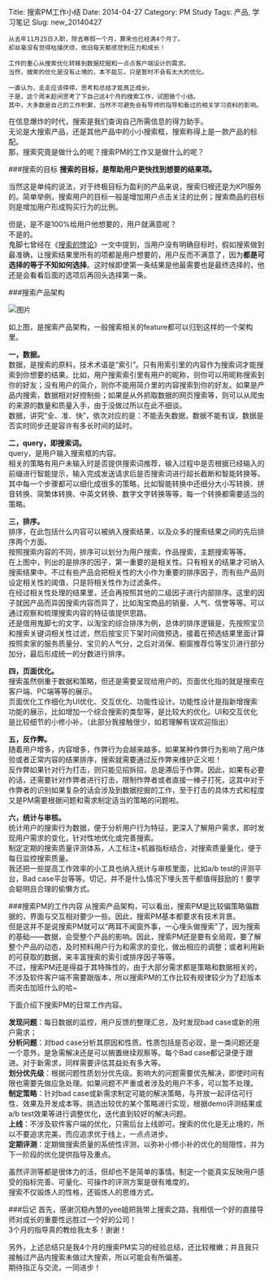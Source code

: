 Title: 搜索PM工作小结
Date: 2014-04-27
Category: PM Study
Tags: 产品, 学习笔记
Slug: new_20140427


	从去年11月25日入职，除去寒假一个月，算来也已经满4个月了。
	却丝毫没有觉得枯燥厌烦，依旧每天都感觉到压力和成长！

	工作的重心从搜索优化转移到数据挖掘和一点点客户端设计的需求。
	当然，搜索的优化是没有止境的，本不能忘，只是暂时不会有太大的优化。

	一直认为，走走应该停停，思考和总结才能真正成长。
	于是，这个周末趁闲思考了下自己这4个月的搜索工作，试图做个小结。
	其中，大多数是自己的工作积累，当然不可避免会有导师的指导和看过的相关学习资料的影响。

在信息爆炸的时代，搜索是我们查询自己所需信息的得力助手。  
无论是大搜索产品，还是其他产品中的小小搜索框，搜索称得上是一款产品的标配。  
那，搜索究竟是做什么的呢？搜索PM的工作又是做什么的呢？  

###搜索的目标
**搜索的目标，是帮助用户更快找到想要的结果项。**  

当然这是单纯的说法，对于终极目标为盈利的产品来说，搜索归根还是为KPI服务的。简单举例，搜索用户的目标一般是增加用户点击关注的比例；搜索商品的目标则是增加用户形成购买行为的比例。

但是，是不是100%给用户他想要的，用户就满意呢？  
不是的。  
鬼脚七曾经在《[搜索的悖论](http://e.weibo.com/mediaprofile/article/detail?uid=1722052204&aid=1238642)》一文中提到，当用户没有明确目标时，假如搜索做到最准确，让搜索结果里所有的项都是用户想要的，用户反而不满意了，因为**都是可选择的等于不知如何选择**。这时候即使第一条结果是他最需要也是最终选择的，他还是会看看后面的选项后再回头选择第一条。

###搜索产品架构



![图片](https://lh5.googleusercontent.com/-1jAumrEU-gg/U12f1qIPu3I/AAAAAAAAAWY/xC8pFLyiMpQ/w772-h320-no/20140427%25E6%2590%259C%25E7%25B4%25A2%25E4%25BA%25A7%25E5%2593%2581%25E6%259E%25B6%25E6%259E%2584.jpg "搜索产品架构")


如上图，是搜索产品架构，一般搜索相关的feature都可以归到这样的一个架构里。  

**一，数据。**  
数据，是搜索的原料，技术术语是“索引”。只有用索引里的内容作为搜索词才能搜索到你想要的结果。比如，用户搜索索引里有用户的昵称，则你可以用昵称搜索到你的好友；没有用户的简介，则你不能用简介里的内容搜索到你的好友。如果是产品内搜索，数据相对好控制些；如果是从外抓取数据的网页搜索等，则可以从爬虫的来源的数量和质量入手，由于没做过所以在此不细谈。  
数据，讲究“全、准、快”，依次对应的是：不能丢失数据，数据不能有误，数据是否实时同步还是容许有多长时间的延时。  

**二，query，即搜索词。**  
query，是用户输入搜索框的内容。  
相关的策略有用户未输入时是否提供搜索词推荐，输入过程中是否根据已经输入的前缀进行智能提示，输入完成发送请求后是否搜索词进行超长截断和智能转换等。其中每一个步骤都可以细化成很多的策略，比如智能转换中还细分大小写转换、拼音转换、简繁体转换、中英文转换、数字文字转换等等，每一个转换都需要适当的策略。  

**三，排序。**  
排序，在此包括什么内容可以被纳入搜索结果，以及众多的搜索结果之间的先后排序两个方面。  
按照搜索内容的不同，排序可以划分为用户搜索，作品搜索，主题搜索等等。  
在上图中，列出的是排序的因子，第一重要的是相关性。只有相关的结果才可纳入搜索结果中。不过有些产品会把相关性的大小作为重要的排序因子，而有些产品则设定相关性的阈值，只是将相关性作为过滤条件。  
在经过相关性处理的结果里，还会再按照其他的二级因子进行内部排序。这里的因子就因产品而异因搜索内容而异了，比如淘宝商品的销量、人气、信誉等等。可以通过观察和梳理搜索内容的特征值提供思路。  
还是借用鬼脚七的文字，以淘宝的综合排序为例，总体的排序逻辑是，先按照宝贝和搜索关键词相关性过滤，然后按宝贝下架时间做预选，接着在预选结果里面计算按照卖家的服务质量分、宝贝的人气分，之后对消保、橱窗推荐位等宝贝进行部分加分，最后形成统一的分数进行排序。  

**四，页面优化。**  
搜索虽然侧重于数据和策略，但还是需要呈现给用户的。页面优化指的就是搜索在客户端、PC端等等的展示。  
页面优化工作细化为UI优化、交互优化、功能性设计。功能性设计是指新增搜索功能的展示，比如增加一个综合搜索的类型等，是比较大的优化。UI和交互优化是比较细节的小修小补。（此部分我接触很少，如若理解有误欢迎指出）  

**五，反作弊。**  
随着用户增多，内容增多，作弊行为会越来越多。如果某种作弊行为影响了用户体验或者正常内容的结果排序，搜索就需要通过反作弊来维护正义啦！  
反作弊如果针对行为打击，则只能见招拆招，总是滞后于作弊。因此，如果有必要的话，还需要针对作弊者进行打击，限制作弊者或者直接一棒子打死，这其中对于作弊者的识别如果复杂的话会涉及到数据挖掘的工作，至于打击的具体方式和程度又是PM需要根据问题和需求制定适当的策略的问题啦。  

**六，统计与审核。**  
统计用户的搜索行为数据，便于分析用户行为特征，更深入了解用户需求，即时发现用户需求的变化，针对性地优化或完善搜索。  
制定定期的搜索质量评测体系，人工标注+机器指标结合，对搜索质量量化，便于每日监控搜索质量。  
我还把一些提高工作效率的小工具也纳入统计与审核里面，比如a/b test的评测平台，Bad case平台等等。切记，并不是什么情况下埋头苦干都值得鼓励的！要学会聪明且合理的偷懒方式。  

###搜索PM的工作内容
从搜索产品架构，可以看出，搜索PM是比较偏策略偏数据的，界面与交互相对要少一些。因此，搜索PM基本都要求有技术背景。  
但是这并不是说搜索PM就可以“两耳不闻窗外事，一心埋头做搜索”了，因为搜索的基础——数据，会受整个产品的影响。因此，搜索PM还是要有全局观，要了解整个产品的动态，及时预料用户行为和需求的变化，做出相应的调整；或者利用新的可获取的数据，来丰富搜索的索引或排序因子等等。  
不过，搜索PM还是得益于其特殊性的，由于大部分需求都是策略和数据相关的，不涉及软件客户端不需要跟版本，所以搜索PM的工作比较有规律较少为了赶版本而突击加班什么的哈~  

下面介绍下搜索PM的日常工作内容。

**发现问题**：每日数据的监控，用户反馈的整理汇总，及时发现bad case或新的用户需求；  
**分析问题**：对bad case分析其原因和性质。性质包括是否必现，是一类问题还是一个意外，是急需解决还是可以搁置继续观察等。每个Bad case都记录便于跟进。对于新需求，同样需要评估其益处有多大等。  
**划分优先级**：根据问题性质划分优先级。影响大的问题需要优先解决，即使时间有限也需要先做应急处理。如果问题不严重或者涉及的用户不多，可以暂不处理。  
**制定策略**：针对bad case或新需求制定可能的解决策略，与开放一起评估可行性、效果及开发成本等。挑选出较优的某个策略进行实现，根据demo评测结果或a/b test效果等进行调整优化，迭代直到较好的解决问题。  
**上线**：不涉及软件客户端的优化，只需后台上线即可。搜索的优化是无止境的，所以不要追求完美，而应追求优于线上，一点点进步。  
**定期评测**：定期做搜索质量的系统性评测，以弥补小修小补的优化的局限性，并为下一阶段的优化提供指导及重点。  

虽然评测等都是很体力的活，但却也不是简单的事情。制定一个能真实反映用户感受的指标完善、可量化、可操作的评测方案是很有难度的。  
搜索不仅锻炼人的性格，还锻炼人的思维方式。  

###后记
首先，感谢沉稳內慧的yee姐把我带上搜索之路，我相信一个好的直接导师对成长的重要性远胜过一个好的公司！  
3个月的指导真的教给我太多！谢谢！

另外，上述总结只是我4个月的搜索PM实习的经验总结，还比较稚嫩；并且我只接触过产品内搜索未做过大搜索，所以可能会有所偏差。  
期待指正与交流，一同进步！